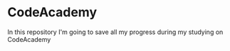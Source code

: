 # CodeAcademy
In this repository I'm going to save all my progress during my studying on CodeAcademy
